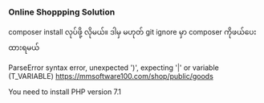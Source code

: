 ### Online Shoppping Solution

composer install လုပ်ဖို့ လိုမယ်။ ဒါမှ မဟုတ် git ignore မှာ composer ကိုဖယ်ပေး ထားရမယ်




ParseError
syntax error, unexpected ')', expecting '|' or variable (T_VARIABLE)
https://mmsoftware100.com/shop/public/goods


You need to install PHP version 7.1
